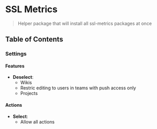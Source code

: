 # SSL Metrics

> Helper package that will install all ssl-metrics packages at once

## Table of Contents

### Settings

#### Features

- **Deselect**:
  - Wikis
  - Restric editing to users in teams with push access only
  - Projects

#### Actions

- **Select**:
  - Allow all actions
